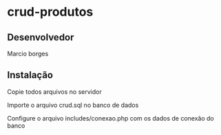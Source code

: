 # crud-produtos

## Desenvolvedor

Marcio borges

## Instalação

Copie todos arquivos no servidor

Importe o arquivo crud.sql no banco de dados

Configure o arquivo includes/conexao.php com os dados de conexão do banco
